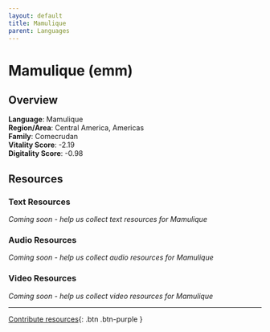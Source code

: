 ```yaml
---
layout: default
title: Mamulique
parent: Languages
---
```


# Mamulique (emm)

## Overview

**Language**: Mamulique  
**Region/Area**: Central America, Americas  
**Family**: Comecrudan  
**Vitality Score**: -2.19  
**Digitality Score**: -0.98  

## Resources

### Text Resources
*Coming soon - help us collect text resources for Mamulique*

### Audio Resources
*Coming soon - help us collect audio resources for Mamulique*

### Video Resources
*Coming soon - help us collect video resources for Mamulique*

---

[Contribute resources](https://fairtrain.github.io/){: .btn .btn-purple }
